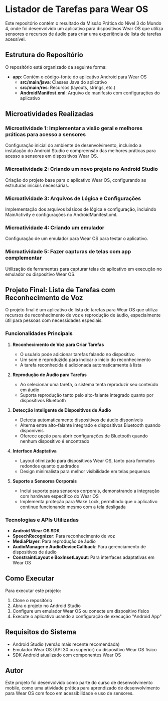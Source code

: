 # Listador de Tarefas para Wear OS

Este repositório contém o resultado da Missão Prática do Nível 3 do Mundo 4, onde foi desenvolvido um aplicativo para dispositivos Wear OS que utiliza sensores e recursos de áudio para criar uma experiência de lista de tarefas acessível.

## Estrutura do Repositório

O repositório está organizado da seguinte forma:

- **app**: Contém o código-fonte do aplicativo Android para Wear OS
  - **src/main/java**: Classes Java do aplicativo
  - **src/main/res**: Recursos (layouts, strings, etc.)
  - **AndroidManifest.xml**: Arquivo de manifesto com configurações do aplicativo

## Microatividades Realizadas

### Microatividade 1: Implementar a visão geral e melhores práticas para acesso a sensores
Configuração inicial do ambiente de desenvolvimento, incluindo a instalação do Android Studio e compreensão das melhores práticas para acesso a sensores em dispositivos Wear OS.

### Microatividade 2: Criando um novo projeto no Android Studio
Criação do projeto base para o aplicativo Wear OS, configurando as estruturas iniciais necessárias.

### Microatividade 3: Arquivos de Lógica e Configurações
Implementação dos arquivos básicos de lógica e configuração, incluindo MainActivity e configurações no AndroidManifest.xml.

### Microatividade 4: Criando um emulador
Configuração de um emulador para Wear OS para testar o aplicativo.

### Microatividade 5: Fazer capturas de telas com app complementar
Utilização de ferramentas para capturar telas do aplicativo em execução no emulador ou dispositivo Wear OS.

## Projeto Final: Lista de Tarefas com Reconhecimento de Voz

O projeto final é um aplicativo de lista de tarefas para Wear OS que utiliza recursos de reconhecimento de voz e reprodução de áudio, especialmente útil para pessoas com necessidades especiais.

### Funcionalidades Principais

1. **Reconhecimento de Voz para Criar Tarefas**
   - O usuário pode adicionar tarefas falando no dispositivo
   - Um som é reproduzido para indicar o início do reconhecimento
   - A tarefa reconhecida é adicionada automaticamente à lista

2. **Reprodução de Áudio para Tarefas**
   - Ao selecionar uma tarefa, o sistema tenta reproduzir seu conteúdo em áudio
   - Suporta reprodução tanto pelo alto-falante integrado quanto por dispositivos Bluetooth

3. **Detecção Inteligente de Dispositivos de Áudio**
   - Detecta automaticamente dispositivos de áudio disponíveis
   - Alterna entre alto-falante integrado e dispositivos Bluetooth quando disponíveis
   - Oferece opção para abrir configurações de Bluetooth quando nenhum dispositivo é encontrado

4. **Interface Adaptativa**
   - Layout otimizado para dispositivos Wear OS, tanto para formatos redondos quanto quadrados
   - Design minimalista para melhor visibilidade em telas pequenas

5. **Suporte a Sensores Corporais**
   - Inclui suporte para sensores corporais, demonstrando a integração com hardware específico do Wear OS
   - Implementa proteção para Wake Lock, permitindo que o aplicativo continue funcionando mesmo com a tela desligada

### Tecnologias e APIs Utilizadas

- **Android Wear OS SDK**
- **SpeechRecognizer**: Para reconhecimento de voz
- **MediaPlayer**: Para reprodução de áudio
- **AudioManager e AudioDeviceCallback**: Para gerenciamento de dispositivos de áudio
- **ConstraintLayout e BoxInsetLayout**: Para interfaces adaptativas em Wear OS

## Como Executar

Para executar este projeto:

1. Clone o repositório
2. Abra o projeto no Android Studio
3. Configure um emulador Wear OS ou conecte um dispositivo físico
4. Execute o aplicativo usando a configuração de execução "Android App"

## Requisitos do Sistema

- Android Studio (versão mais recente recomendada)
- Emulador Wear OS (API 30 ou superior) ou dispositivo Wear OS físico
- SDK Android atualizado com componentes Wear OS

## Autor

Este projeto foi desenvolvido como parte do curso de desenvolvimento mobile, como uma atividade prática para aprendizado de desenvolvimento para Wear OS com foco em acessibilidade e uso de sensores. 
